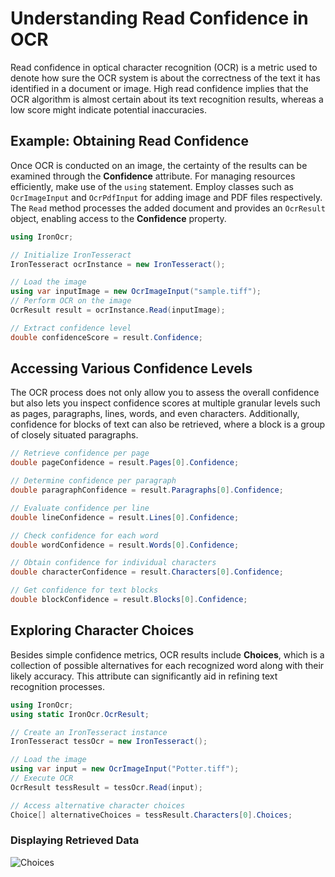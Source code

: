 # Understanding Read Confidence in OCR

Read confidence in optical character recognition (OCR) is a metric used to denote how sure the OCR system is about the correctness of the text it has identified in a document or image. High read confidence implies that the OCR algorithm is almost certain about its text recognition results, whereas a low score might indicate potential inaccuracies.

## Example: Obtaining Read Confidence

Once OCR is conducted on an image, the certainty of the results can be examined through the **Confidence** attribute. For managing resources efficiently, make use of the `using` statement. Employ classes such as `OcrImageInput` and `OcrPdfInput` for adding image and PDF files respectively. The `Read` method processes the added document and provides an `OcrResult` object, enabling access to the **Confidence** property.

```cs
using IronOcr;

// Initialize IronTesseract
IronTesseract ocrInstance = new IronTesseract();

// Load the image
using var inputImage = new OcrImageInput("sample.tiff");
// Perform OCR on the image
OcrResult result = ocrInstance.Read(inputImage);

// Extract confidence level
double confidenceScore = result.Confidence;
```

## Accessing Various Confidence Levels

The OCR process does not only allow you to assess the overall confidence but also lets you inspect confidence scores at multiple granular levels such as pages, paragraphs, lines, words, and even characters. Additionally, confidence for blocks of text can also be retrieved, where a block is a group of closely situated paragraphs.

```cs
// Retrieve confidence per page
double pageConfidence = result.Pages[0].Confidence;

// Determine confidence per paragraph
double paragraphConfidence = result.Paragraphs[0].Confidence;

// Evaluate confidence per line
double lineConfidence = result.Lines[0].Confidence;

// Check confidence for each word
double wordConfidence = result.Words[0].Confidence;

// Obtain confidence for individual characters
double characterConfidence = result.Characters[0].Confidence;

// Get confidence for text blocks
double blockConfidence = result.Blocks[0].Confidence;
```

## Exploring Character Choices

Besides simple confidence metrics, OCR results include **Choices**, which is a collection of possible alternatives for each recognized word along with their likely accuracy. This attribute can significantly aid in refining text recognition processes.

```cs
using IronOcr;
using static IronOcr.OcrResult;

// Create an IronTesseract instance
IronTesseract tessOcr = new IronTesseract();

// Load the image
using var input = new OcrImageInput("Potter.tiff");
// Execute OCR
OcrResult tessResult = tessOcr.Read(input);

// Access alternative character choices
Choice[] alternativeChoices = tessResult.Characters[0].Choices;
```

### Displaying Retrieved Data

<div class="content-img-align-center">
    <div class="center-image-wrapper">
         <img src="https://ironsoftware.com/static-assets/ocr/how-to/tesseract-result-confidence/choices.webp" alt="Choices" class="img-responsive add-shadow">
    </div>
</div>